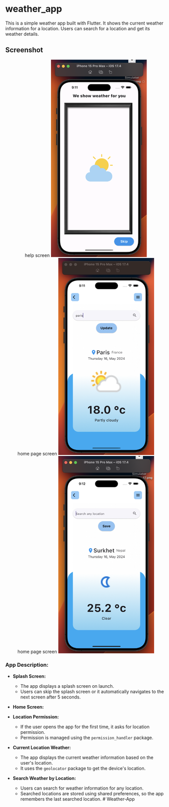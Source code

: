 # weather_app

This is a simple weather app built with Flutter. It shows the current weather information for a location. Users can search for a location and get its weather details.

## Screenshot

<div align=center> help screen <img src = 'assets/help_screen.png' width = '300' > <br>  home page screen <img src = 'assets/home_page.png' width = '300' > <br> home page screen <img src = 'assets/home_page2.png' width = '300' >
</div>

### App Description:

- **Splash Screen:**
  - The app displays a splash screen on launch.
  - Users can skip the splash screen or it automatically navigates to the next screen after 5 seconds.
  

- **Home Screen:**
  
- **Location Permission:**
  - If the user opens the app for the first time, it asks for location permission.
  - Permission is managed using the `permission_handler` package.

- **Current Location Weather:**
  - The app displays the current weather information based on the user's location.
  - It uses the `geolocator` package to get the device's location.

- **Search Weather by Location:**
  - Users can search for weather information for any location.
  - Searched locations are stored using shared preferences, so the app remembers the last searched location.
#   W e a t h e r - A p p 
 
 